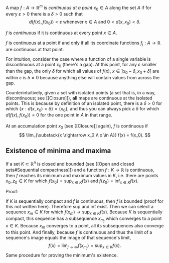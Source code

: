 A map $f : A \rightarrow \mathbb{R}^m$
is _continuous at a point_ $x_0 \in A$ along the set $A$
if for every $\varepsilon > 0$ there is a $\delta > 0$ such that
$$
d(f(x), f(x_0)) < \varepsilon
\text{ whenever } x \in A
\text{ and } 0 < d(x, x_0) < \delta.
$$

$f$ is _continuous_ if it is continuous at every point $x \in A$.

$f$ is continuous at a point if and only if
all its coordinate functions $f_j : A \rightarrow \mathbb{R}$ are continuous at that point.

For intuition, consider the case
where a function of a single variable
is discontinuous at a point $x_0$ (there's a gap).
At this point, for any $\varepsilon$ smaller than the gap,
the only $\delta$ for which all values of $f(x)$, $x \in ]x_0 - \delta, x_0 + \delta[$
are within $\varepsilon$ is $\delta = 0$ because anything else
will contain values from across the gap.

Counterintuitively, given a set with isolated points
(a set that is, in a way, discontinuous; see [[Closure]]),
**all** maps are continuous at the isolated points.
This is because by definition of an isolated point,
there is a $\delta > 0$ for which $\{ x : d(x, x_0) < \delta \} = \{x_0\}$,
and thus you can always pick a $\delta$ for which
$d(f(x), f(x_0)) = 0$ for the one point in $A$ in that range.

At an accumulation point $x_0$ (see [[Closure]] again),
$f$ is continuous if
$$
\lim_{\substack{x \rightarrow x_0 \\ x \in A}} f(x) = f(x_0).
$$


## Existence of minima and maxima

If a set $K \subset \mathbb{R}^n$ is closed and bounded (see [[Open and closed sets#Sequential compactness]])
and a function $f : K \rightarrow \mathbb{R}$ is continuous,
then $f$ reaches its minimum and maximum values in $K$, 
i.e. there are points $x_0, z_0 \in K$ for which
$f(x_0) = \sup_{x \in K} f(x)$ and $f(z_0) = \inf_{x \in K} f(x)$.

Proof:

If $K$ is sequentially compact and $f$ is continuous,
then $f$ is bounded (proof for this not written here).
Therefore sup and inf exist.
Then we can select a sequence $x_m \in K$
for which $f(x_m) \rightarrow \sup_{x \in K} f(x)$.
Because $K$ is sequentially compact,
this sequence has a subsequence $x_{m_j}$
which converges to a point $x \in K$.
Because $x_m$ converges to a point, all its subsequences also converge to this point.
And finally, because $f$ is continuous
and thus the limit of a sequence's image
equals the image of that sequence's limit,
$$
f(x) = \lim_{j \rightarrow \infty} f(x_{m_j}) = \sup_{x \in K} f(x).
$$
Same procedure for proving the minimum's existence.